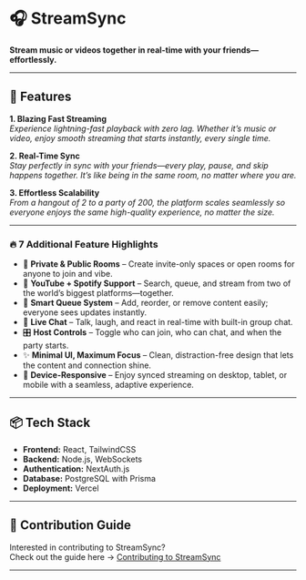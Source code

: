 # 🎧 StreamSync

**Stream music or videos together in real-time with your friends—effortlessly.**

---

## 🚀 Features


**1. Blazing Fast Streaming**  
_Experience lightning-fast playback with zero lag. Whether it’s music or video, enjoy smooth streaming that starts instantly, every single time._

**2. Real-Time Sync**  
_Stay perfectly in sync with your friends—every play, pause, and skip happens together. It’s like being in the same room, no matter where you are._

**3. Effortless Scalability**  
_From a hangout of 2 to a party of 200, the platform scales seamlessly so everyone enjoys the same high-quality experience, no matter the size._

---

### 🔥 7 Additional Feature Highlights

- 🔐 **Private & Public Rooms** – Create invite-only spaces or open rooms for anyone to join and vibe.
- 🎵 **YouTube + Spotify Support** – Search, queue, and stream from two of the world’s biggest platforms—together.
- 🧠 **Smart Queue System** – Add, reorder, or remove content easily; everyone sees updates instantly.
- 💬 **Live Chat** – Talk, laugh, and react in real-time with built-in group chat.
- 🎛️ **Host Controls** – Toggle who can join, who can chat, and when the party starts.
- ✨ **Minimal UI, Maximum Focus** – Clean, distraction-free design that lets the content and connection shine.
- 📱 **Device-Responsive** – Enjoy synced streaming on desktop, tablet, or mobile with a seamless, adaptive experience.

---

## 📦 Tech Stack

- **Frontend:** React, TailwindCSS
- **Backend:** Node.js, WebSockets
- **Authentication:** NextAuth.js
- **Database:** PostgreSQL with Prisma
- **Deployment:** Vercel

---

## 📄 Contribution Guide

Interested in contributing to StreamSync?  
Check out the guide here → [Contributing to StreamSync](https://zest-knee-b08.notion.site/Contributing-to-StreamSync-1fb17f1447c18039a7f5dbe50db51dae)

---
